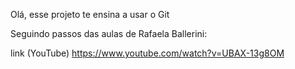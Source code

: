 Olá, esse projeto te ensina a usar o Git

Seguindo passos das aulas de Rafaela Ballerini:

link (YouTube)
https://www.youtube.com/watch?v=UBAX-13g8OM


